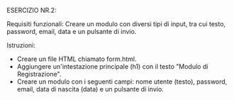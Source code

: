 ESERCIZIO NR.2:

Requisiti funzionali:
Creare un modulo con diversi tipi di input, tra cui testo, password, email, data e un pulsante di invio.

Istruzioni:

- Creare un file HTML chiamato form.html.
- Aggiungere un'intestazione principale (h1) con il testo "Modulo di Registrazione".
- Creare un modulo con i seguenti campi: nome utente (testo), password, email, data di nascita (data) e un pulsante di invio.